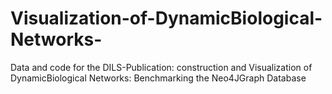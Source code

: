 # Visualization-of-DynamicBiological-Networks-
Data and code for the DILS-Publication: construction and Visualization of DynamicBiological Networks: Benchmarking the Neo4JGraph Database
